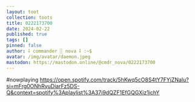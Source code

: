 ```yaml
---
layout: toot
collection: toots
title: 0222173700
date: 2024-02-22
published: true
tags: []
pinned: false
author: ⸸ commander ░ nova ⸸ :~$
avatar: /img/avatar/daemon.jpeg
mastodon: https://mastodon.online/@cmdr_nova/0222173700
---
```


#nowplaying https://open.spotify.com/track/5hKwq5cO8S4tY7FYjZNalu?si=mFrg0ONhRyuDiarFz5DS-Q&context=spotify%3Aplaylist%3A37i9dQZF1EfGQGXiz1ichY
